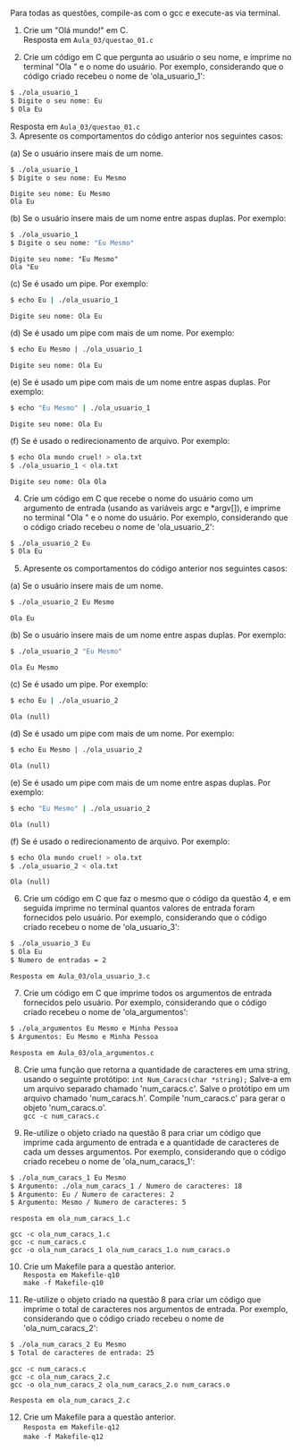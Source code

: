 Para todas as questões, compile-as com o gcc e execute-as via terminal.

1. Crie um "Olá mundo!" em C.  
Resposta em `Aula_03/questao_01.c`

2. Crie um código em C que pergunta ao usuário o seu nome, e imprime no terminal "Ola " e o nome do usuário. Por exemplo, considerando que o código criado recebeu o nome de 'ola_usuario_1':  
```bash
$ ./ola_usuario_1
$ Digite o seu nome: Eu
$ Ola Eu
```  
Resposta em `Aula_03/questao_01.c`  
3. Apresente os comportamentos do código anterior nos seguintes casos:

(a) Se o usuário insere mais de um nome.
```bash
$ ./ola_usuario_1
$ Digite o seu nome: Eu Mesmo
```  
```
Digite seu nome: Eu Mesmo
Ola Eu
```


(b) Se o usuário insere mais de um nome entre aspas duplas. Por exemplo:
```bash
$ ./ola_usuario_1
$ Digite o seu nome: "Eu Mesmo"
```  
```
Digite seu nome: "Eu Mesmo"
Ola "Eu
```

(c) Se é usado um pipe. Por exemplo:
```bash
$ echo Eu | ./ola_usuario_1
```  
```
Digite seu nome: Ola Eu
```

(d) Se é usado um pipe com mais de um nome. Por exemplo:
```bash
$ echo Eu Mesmo | ./ola_usuario_1
```  
```
Digite seu nome: Ola Eu
```

(e) Se é usado um pipe com mais de um nome entre aspas duplas. Por exemplo:
```bash
$ echo "Eu Mesmo" | ./ola_usuario_1
```  
```
Digite seu nome: Ola Eu
```

(f) Se é usado o redirecionamento de arquivo. Por exemplo:
```bash
$ echo Ola mundo cruel! > ola.txt
$ ./ola_usuario_1 < ola.txt
```  
```
Digite seu nome: Ola Ola
```

4. Crie um código em C que recebe o nome do usuário como um argumento de entrada (usando as variáveis argc e *argv[]), e imprime no terminal "Ola " e o nome do usuário. Por exemplo, considerando que o código criado recebeu o nome de 'ola_usuario_2':

```bash
$ ./ola_usuario_2 Eu
$ Ola Eu
```

5. Apresente os comportamentos do código anterior nos seguintes casos:

(a) Se o usuário insere mais de um nome.
```bash
$ ./ola_usuario_2 Eu Mesmo
```  
```
Ola Eu
```

(b) Se o usuário insere mais de um nome entre aspas duplas. Por exemplo:
```bash
$ ./ola_usuario_2 "Eu Mesmo"
```  
```
Ola Eu Mesmo
```

(c) Se é usado um pipe. Por exemplo:
```bash
$ echo Eu | ./ola_usuario_2
```  
```
Ola (null)
```

(d) Se é usado um pipe com mais de um nome. Por exemplo:
```bash
$ echo Eu Mesmo | ./ola_usuario_2
```  
```
Ola (null)
```

(e) Se é usado um pipe com mais de um nome entre aspas duplas. Por exemplo:
```bash
$ echo "Eu Mesmo" | ./ola_usuario_2
```  
```
Ola (null)
```

(f) Se é usado o redirecionamento de arquivo. Por exemplo:
```bash
$ echo Ola mundo cruel! > ola.txt
$ ./ola_usuario_2 < ola.txt
```  
```
Ola (null)
```

6. Crie um código em C que faz o mesmo que o código da questão 4, e em seguida imprime no terminal quantos valores de entrada foram fornecidos pelo usuário. Por exemplo, considerando que o código criado recebeu o nome de 'ola_usuario_3':

```bash
$ ./ola_usuario_3 Eu
$ Ola Eu
$ Numero de entradas = 2
```  
`Resposta em Aula_03/ola_usuario_3.c`

7. Crie um código em C que imprime todos os argumentos de entrada fornecidos pelo usuário. Por exemplo, considerando que o código criado recebeu o nome de 'ola_argumentos':

```bash
$ ./ola_argumentos Eu Mesmo e Minha Pessoa
$ Argumentos: Eu Mesmo e Minha Pessoa
```  
`Resposta em Aula_03/ola_argumentos.c`

8. Crie uma função que retorna a quantidade de caracteres em uma string, usando o seguinte protótipo:
`int Num_Caracs(char *string);` Salve-a em um arquivo separado chamado 'num_caracs.c'. Salve o protótipo em um arquivo chamado 'num_caracs.h'. Compile 'num_caracs.c' para gerar o objeto 'num_caracs.o'.  
`gcc -c num_caracs.c`

9. Re-utilize o objeto criado na questão 8 para criar um código que imprime cada argumento de entrada e a quantidade de caracteres de cada um desses argumentos. Por exemplo, considerando que o código criado recebeu o nome de 'ola_num_caracs_1':

```bash
$ ./ola_num_caracs_1 Eu Mesmo
$ Argumento: ./ola_num_caracs_1 / Numero de caracteres: 18
$ Argumento: Eu / Numero de caracteres: 2
$ Argumento: Mesmo / Numero de caracteres: 5
```  
`resposta em ola_num_caracs_1.c`  
```
gcc -c ola_num_caracs_1.c
gcc -c num_caracs.c
gcc -o ola_num_caracs_1 ola_num_caracs_1.o num_caracs.o
```

10. Crie um Makefile para a questão anterior.  
`Resposta em Makefile-q10`  
`make -f Makefile-q10`


11. Re-utilize o objeto criado na questão 8 para criar um código que imprime o total de caracteres nos argumentos de entrada. Por exemplo, considerando que o código criado recebeu o nome de 'ola_num_caracs_2':

```bash
$ ./ola_num_caracs_2 Eu Mesmo
$ Total de caracteres de entrada: 25
```  
```
gcc -c num_caracs.c
gcc -c ola_num_caracs_2.c
gcc -o ola_num_caracs_2 ola_num_caracs_2.o num_caracs.o
```  
`Resposta em ola_num_caracs_2.c`

12. Crie um Makefile para a questão anterior.  
`Resposta em Makefile-q12`  
`make -f Makefile-q12`